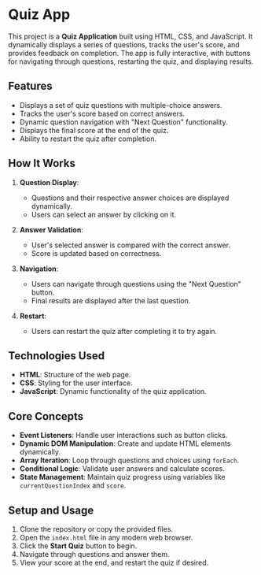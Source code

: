 # Quiz App

This project is a **Quiz Application** built using HTML, CSS, and JavaScript. It dynamically displays a series of questions, tracks the user's score, and provides feedback on completion. The app is fully interactive, with buttons for navigating through questions, restarting the quiz, and displaying results.

## Features

- Displays a set of quiz questions with multiple-choice answers.
- Tracks the user's score based on correct answers.
- Dynamic question navigation with "Next Question" functionality.
- Displays the final score at the end of the quiz.
- Ability to restart the quiz after completion.

## How It Works

1. **Question Display**: 
   - Questions and their respective answer choices are displayed dynamically.
   - Users can select an answer by clicking on it.

2. **Answer Validation**: 
   - User's selected answer is compared with the correct answer.
   - Score is updated based on correctness.

3. **Navigation**:
   - Users can navigate through questions using the "Next Question" button.
   - Final results are displayed after the last question.

4. **Restart**:
   - Users can restart the quiz after completing it to try again.

## Technologies Used

- **HTML**: Structure of the web page.
- **CSS**: Styling for the user interface.
- **JavaScript**: Dynamic functionality of the quiz application.

## Core Concepts

- **Event Listeners**: Handle user interactions such as button clicks.
- **Dynamic DOM Manipulation**: Create and update HTML elements dynamically.
- **Array Iteration**: Loop through questions and choices using `forEach`.
- **Conditional Logic**: Validate user answers and calculate scores.
- **State Management**: Maintain quiz progress using variables like `currentQuestionIndex` and `score`.

## Setup and Usage

1. Clone the repository or copy the provided files.
2. Open the `index.html` file in any modern web browser.
3. Click the **Start Quiz** button to begin.
4. Navigate through questions and answer them.
5. View your score at the end, and restart the quiz if desired.



